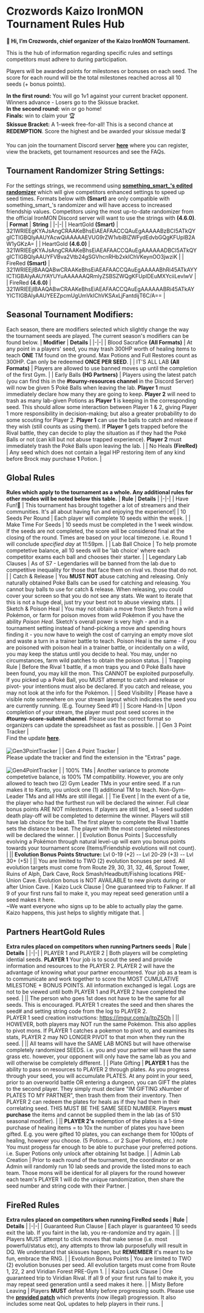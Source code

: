 # Crozwords Kaizo IronMON Tournament Rules Hub
**👋 Hi, I’m Crozwords, chief organizer of the Kaizo IronMON Tournament.**

This is the hub of information regarding specific rules and settings competitors must adhere to during participation.

Players will be awarded points for milestones or bonuses on each seed. The score for each round will be the total milestones reached across all 10 seeds (+ bonus points).

**In the first round:** You will go 1v1 against your current bracket opponent. Winners advance - Losers go to the Skissue bracket. <br>
**In the second round:** win or go home! <br>
**Finals:** win to claim your 🏆 <br>
**Skissue Bracket:** A 1-week free-for-all! This is a second chance at **REDEMPTION**. Score the highest and be awarded your skissue medal 🎖️ <br>

You can join the tournament Discord server [**here**](https://discord.gg/nxjb4HNhce) where you can register, view the brackets, get tournament resources and see the FAQs.

## Tournament Randomizer String Settings:
For the settings strings, we recommend using [**something_smart_'s edited randomizer**](https://github.com/something-smart/ironmon-randomizer) which will give competitors enhanced settings to speed up seed times. Formats below with **(Smart)** are only compatible with something_smart_'s randomizer and will have access to increased friendship values. Competitors using the most up-to-date randomizer from the official IronMON Discord server will want to use the strings with **(4.6.0)**.
| **Format** | **String** |
|-|-|
| HeartGold **(Smart)** | 321WRIEEgKYAJsAngCRAAKeBhsEiAEAFAACCQAuEgAAAAABzBCI5ATkQYgICTIGBQIyAAUYAcwQiAAAAAEVUG9rZW1vbiBIZWFydEdvbGQgKFUplB2AW1yGKzA= |
| HeartGold **(4.6.0)** | 321WRIEEgKYAJsAngCRAAKeBhsEiAEAFAACCQAuEgAAAAAADBCI5ATkQYgICTIGBQIyAAUYFVBva2Vtb24gSGVhcnRHb2xkIChVKeynOO3jwziK |
| FireRed **(Smart)** | 321WRIEEjIBAAQABwCRAAKeBhsEiAEAFAACCQAuEgAAAAABhRi45ATkAYYICTIGBAIyAAUYAYUYuAAAAAAQRmlyZSBSZWQgKFUpIDEuMXYciiLevlwV |
| FireRed **(4.6.0)** | 321WRIEEjIBAAQABwCRAAKeBhsEiAEAFAACCQAuEgAAAAAABRi45ATkAYYICTIGBAIyAAUYEEZpcmUgUmVkIChVKSAxLjFantdijT6C/A== |

## Seasonal Tournament Modifiers:
Each season, there are modifiers selected which slightly change the way the tournament seeds are played. The current season's modifiers can be found below.
| **Modifier** | **Details** |
|-|-|
| Blood Sacrafice **(All Formats)** | At any point in a players' seed, you may trash 300HP worth of healing items to teach **ONE** TM found on the ground. Max Potions and Full Restores count as 300HP. Can only be redeemed **ONCE PER SEED**. |
| IT'S ALL LAB **(All Formats)** | Players are allowed to use banned moves up until the completion of the first Gym. |
| Early Balls **(HG Partners)** | Players using the latest patch (you can find this in the **#tourny-resources channel** in the Discord Server) will now be given 5 Poké Balls when leaving the lab. **Player 1** must immediately declare how many they are going to keep. **Player 2** will need to trash as many lab-given Potions as **Player 1** is keeping in the corresponding seed. This should allow some interaction between Player 1 & 2, giving Player 1 more responsibility in decision-making; but also a greater probability to do some scouting for Player 2. **Player 1** can use the balls to catch and release if they wish (still counts as using them). If **Player 1** gets trapped before the Rival battle, they can decide to play the situation as if they had the Poké Balls or not (can kill but not abuse trapped experience). **Player 2** must immediately trash the Poké Balls upon leaving the lab. |
| No Heals **(FireRed)** | Any seed which does not contain a legal HP restoring item of any kind before Brock may purchase **1** Potion. |

## Global Rules
**Rules which apply to the tournament as a whole. Any additional rules for other modes will be noted below this table.**
| **Rule** | **Details** |
|-|-|
| Have Fun!🙂 | This tournament has brought together a lot of streamers and their communities. It's all about having fun and enjoying the experience!|
| 10 Seeds Per Round | 	Each player will complete 10 seeds within the week. |
| Make Time For Seeds | 10 seeds must be completed in the 1 week window. If the seeds are not completed, the score will be considered final at the closing of the round. Times are based on your local timezone. i.e. Round 1 will conclude *specified day* at 11:59pm. |
| Lab Ball Choice | To help promote competetive balance, all 10 seeds will be 'lab choice' where each competitor exams each ball and chooses their starter. |
| Legendary Lab Clauses | As of S7 - Legendaries will be banned from the lab due to competitive inequality for those that face them on rival vs. those that do not. |
| Catch & Release | You **MUST NOT** abuse catching and releasing. Only naturally obtained Poké Balls can be used for catching and releasing. You cannot buy balls to use for catch & release. When releasing, you could cover your screen so that you do not see any stats. We want to iterate that this is not a huge deal, just try your best not to abuse viewing stats. |
| Sketch & Poison Heal | You may not obtain a move from Sketch from a wild Pokémon, or farm for poison moves from wild Pokémon if you have the ability *Poison Heal*. Sketch's overall power is very high - and in a tournament setting instead of hand-picking a move and spending hours finding it - you now have to weigh the cost of carrying an empty move slot and waste a turn in a trainer battle to teach. Poison Heal is the same - if you are poisoned with poison heal in a trainer battle, or incidentally on a wild, you may keep the status until you decide to heal. You may, under no circumstances, farm wild patches to obtain the poison status. |
| Trapping Rule | Before the Rival 1 battle, if a mon traps you and 0 Poké Balls have been found, you may kill the mon. This CANNOT be exploited purposefully. If you picked up a Poké Ball, you MUST attempt to catch and release or pivot- your intentions must also be declared. If you catch and release, you may not look at the info for the Pokémon. |
| Seed Visibility | Please have a visible note somewhere on your stream layout which indicates the seed you are currently running. (E.g. Tourney Seed #1) |
| Score Hand-In | Upon completion of your stream, the player must post seed scores in the **#tourny-score-submit channel**. Please use the correct format so organizers can update the spreadsheet as fast as possible. |
| Gen 3 Point Tracker | <br> Find the update [**here**](https://github.com/UTDZac/CrozwordsTourney-IronmonExtension/releases/latest). <br> <br> ![Gen3PointTracker](https://github.com/Crozwords/Crozwords/blob/main/Gen3PointTracker.png) |
| Gen 4 Point Tracker | <br> Please update the tracker and find the extension in the "Extras" page. <br> <br> ![Gen4PointTracker](https://github.com/Crozwords/Crozwords/blob/main/Gen4PointTracker.jpg) |
| 100% TMs  | Another variance to promote competetive balance, is 100% TM compatibility. However, you are only allowed to teach two (2) Gym Leader TMs in your entire seed. If a run makes it to Kanto, you unlock one (1) additional TM to teach. Non-Gym-Leader TMs and all HMs are still illegal. |
| Tie Event | In the event of a tie, the player who had the furthest run will be declared the winner. Full clear bonus points ARE NOT milestones. If players are still tied, a 1-seed sudden death play-off will be completed to determine the winner. Players will still have lab choice for the ball. The first player to complete the Rival 1 battle sets the distance to beat. The player with the most completed milestones will be declared the winner. |
| Evolution Bonus Points | Successfully evolving a Pokémon through natural level-up will earn you bonus points towards your tournament score (Items/Friendship evolutions will not count). |
|| **Evolution Bonus Points Structure:** Lvl 0-19 (+2) -- Lvl 20-29 (+3) -- Lvl 30+ (+5) |
|| You are limited to TWO (2) evolution bonuses per seed. All evolution targets must come from Route 29, 30, 31, 32, 46, Sprout Tower, Ruins of Alph, Dark Cave, Rock Smash/Headbutt/Fishing locations PRE-Union Cave. Evolution bonus is NOT AVAILABLE to new pivots during or after Union Cave.
| Kaizo Luck Clause | One guaranteed trip to Falkner. If all 9 of your first runs fail to make it, you may repeat seed generation until a seed makes it here. <br> ~We want everyone who signs up to be able to actually play the game. Kaizo happens, this just helps to slightly mitigate that. |

## Partners HeartGold Rules
**Extra rules placed on competitors when running Partners seeds**
| **Rule** | **Details** |
|-|-|
| PLAYER 1 and PLAYER 2 | Both players will be completing idential seeds. **PLAYER 1** Your job is to scout the seed and provide information and resources to the PLAYER 2. PLAYER 2 will have the advantage of knowing what your partner encountered. Your job as a team is to communicate and work together to score the MOST CUMULATIVE MILESTONE + BONUS POINTS. All information exchanged is legal. Logs are not to be viewed until both PLAYER 1 and PLAYER 2 have completed the seed. |
|| The person who goes 1st does not have to be the same for all seeds. This is encouraged. PLAYER 1 creates the seed and then shares the seed# and setting string code from the log to PLAYER 2. <br> PLAYER 1 seed creation instructions: https://imgur.com/a/ltpZ5Oh |
|| HOWEVER, both players may NOT run the same Pokémon. This also applies to pivot mons. If PLAYER 1 catches a pokemon to pivot to, and examines its stats, PLAYER 2 may NO LONGER PIVOT to that mon when they run the seed. |
|| All teams will have the SAME LAB MONS but will have otherwise completely randomized SEEDS. i.e. you and your partner will have the same grass etc. however, your opponent will only have the same lab as you and will otherwise be completely different. |
| Plate Gifting | **PLAYER 1** has the ability to pass on resources to PLAYER 2 through plates. As you progress through your seed, you will accumulate PLATES. At any point in your seed, prior to an overworld battle OR entering a dungeon, you can GIFT the plates to the second player. They simply must declare "IM GIFTING xNumber of PLATES TO MY PARTNER", then trash them from their inventory. Then PLAYER 2 can redeem the plates for heals as if they had them in their correlating seed. THIS MUST BE THE SAME SEED NUMBER. Players **must purchase** the items and cannot be supplied them in the lab (as of S10 seasonal modifier). |
|| **PLAYER 2's** redemption of the plates is a 1-time purchase of healing items = to 10x the number of plates you have been gifted. E.g. you were gifted 10 plates, you can exchange them for 100pts of healing, however you choose. (5 Potions... or 2 Super Potions, etc.) *note* You must progess far enough to be able to purchase your preferred potions. i.e. Super Potions only unlock after obtaining 1st badge. |
| Admin Lab Creation | Prior to each round of the tournament, the coordinator or an Admin will randomly run 10 lab seeds and provide the listed mons to each team. Those mons will be identical for all players for the round however each team's PLAYER 1 will do the unique randomization, then share the seed number and string code with their Partner. |


## FireRed Rules
**Extra rules placed on competitors when running FireRed seeds**
| **Rule** | **Details** |
|-|-|
| Guaranteed Run Clause | Each player is guaranteed 10 seeds exit the lab. If you faint in the lab, you re-randomize and try again. |
|| Players MUST attempt to click moves that make sense (i.e. most powerful/status etc), any attempts to throw lab purposefully will result in DQ. We understand that skissues happen, but **REMEMBER** it's meant to be fun, embrace the RNG. |
| Evolution Bonus Points | You are limited to TWO (2) evolution bonuses per seed. All evolution targets must come from Route 1, 22, 2 and Viridian Forest PRE-Gym 1. |
| Kaizo Luck Clause | One guaranteed trip to Viridian Rival. If all 9 of your first runs fail to make it, you may repeat seed generation until a seed makes it here. |
| Misty Before Leaving | Players **MUST** defeat Misty before progressing south. Please use the [**provided patch**](https://github.com/DrMaple/FireRed-Tourney-Patch/releases/tag/FireRedTourneyS10) which prevents (now illegal) progression. It also includes some neat QoL updates to help players in their runs. |
